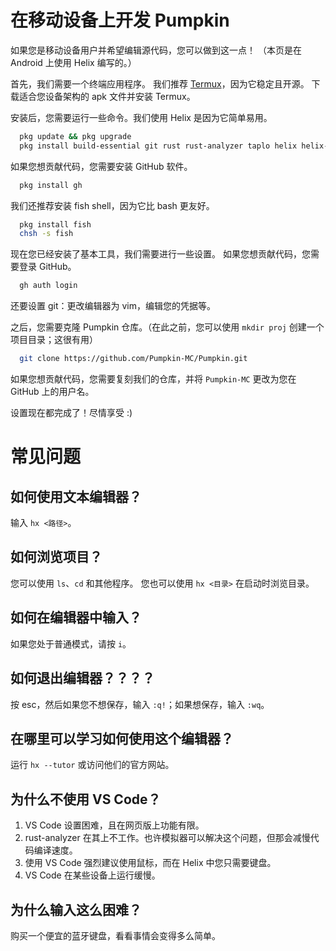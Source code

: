# 在移动设备上开发 Pumpkin

如果您是移动设备用户并希望编辑源代码，您可以做到这一点！
（本页是在 Android 上使用 Helix 编写的。）

首先，我们需要一个终端应用程序。
我们推荐 [Termux](https://github.com/termux/termux-app/releases)，因为它稳定且开源。
下载适合您设备架构的 apk 文件并安装 Termux。

安装后，您需要运行一些命令。我们使用 Helix 是因为它简单易用。

```bash
  pkg update && pkg upgrade
  pkg install build-essential git rust rust-analyzer taplo helix helix-grammar nodejs
```

如果您想贡献代码，您需要安装 GitHub 软件。

```bash
  pkg install gh
```

我们还推荐安装 fish shell，因为它比 bash 更友好。

```bash
  pkg install fish
  chsh -s fish
```

现在您已经安装了基本工具，我们需要进行一些设置。
如果您想贡献代码，您需要登录 GitHub。

```bash
  gh auth login
```

还要设置 git：更改编辑器为 vim，编辑您的凭据等。

之后，您需要克隆 Pumpkin 仓库。（在此之前，您可以使用 `mkdir proj` 创建一个项目目录；这很有用）

```bash
  git clone https://github.com/Pumpkin-MC/Pumpkin.git
```

如果您想贡献代码，您需要复刻我们的仓库，并将 `Pumpkin-MC` 更改为您在 GitHub 上的用户名。

设置现在都完成了！尽情享受 :)

# 常见问题

## 如何使用文本编辑器？

输入 `hx <路径>`。

## 如何浏览项目？

您可以使用 `ls`、`cd` 和其他程序。
您也可以使用 `hx <目录>` 在启动时浏览目录。

## 如何在编辑器中输入？

如果您处于普通模式，请按 `i`。

## 如何退出编辑器？？？？

按 esc，然后如果您不想保存，输入 `:q!`；如果想保存，输入 `:wq`。

## 在哪里可以学习如何使用这个编辑器？

运行 `hx --tutor` 或访问他们的官方网站。

## 为什么不使用 VS Code？

1) VS Code 设置困难，且在网页版上功能有限。
2) rust-analyzer 在其上不工作。也许模拟器可以解决这个问题，但那会减慢代码编译速度。
3) 使用 VS Code 强烈建议使用鼠标，而在 Helix 中您只需要键盘。
4) VS Code 在某些设备上运行缓慢。

## 为什么输入这么困难？

购买一个便宜的蓝牙键盘，看看事情会变得多么简单。
